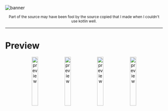 ![banner](https://raw.githubusercontent.com/sungbin5304/SchoolApp/master/images/banner.png)

<p align="center">
  <small>Part of the source may have been fool by the source copied that I made when I couldn't use kotlin well.</small>
</p>

-----

# Preview
<p align="center">
  <img alt="preview" src="https://raw.githubusercontent.com/sungbin5304/SchoolApp/master/images/3.png" width="20%" />
  <img alt="preview" src="https://raw.githubusercontent.com/sungbin5304/SchoolApp/master/images/4.png" width="20%" />
  <img alt="preview" src="https://raw.githubusercontent.com/sungbin5304/SchoolApp/master/images/2.png" width="20%" />
  <img alt="preview" src="https://raw.githubusercontent.com/sungbin5304/SchoolApp/master/images/1.png" width="20%" />
</p>
